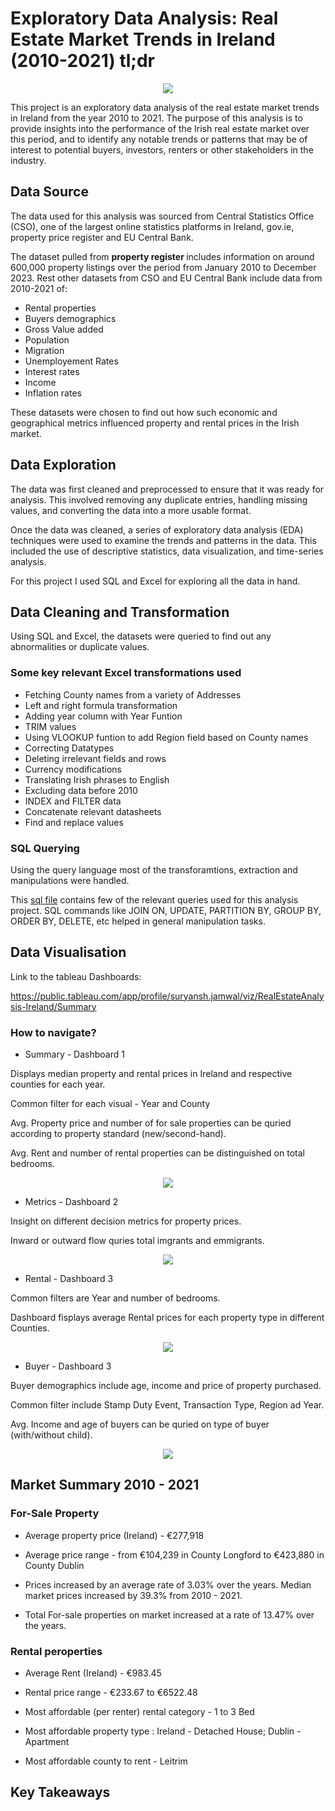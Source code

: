 # Exploratory Data Analysis: Real Estate Market Trends in Ireland (2010-2021) tl;dr 

<p align="center">
  <img src="graphics/pic.png">
</p>

This project is an exploratory data analysis of the real estate market trends in Ireland from the year 2010 to 2021. The purpose of this analysis is to provide insights into the performance of the Irish real estate market over this period, and to identify any notable trends or patterns that may be of interest to potential buyers, investors, renters or other stakeholders in the industry.

## Data Source

The data used for this analysis was sourced from Central Statistics Office (CSO), one of the largest online statistics platforms in Ireland, gov.ie, property price register and EU Central Bank. 

The dataset pulled from <b> property register </b> includes information on around 600,000 property listings over the period from January 2010 to December 2023. Rest other datasets from CSO and EU Central Bank include data from 2010-2021 of: 

* Rental properties
* Buyers demographics
* Gross Value added
* Population
* Migration
* Unemployement Rates
* Interest rates
* Income
* Inflation rates 

These datasets were chosen to find out how such economic and geographical metrics influenced property and rental prices in the Irish market.

## Data Exploration

The data was first cleaned and preprocessed to ensure that it was ready for analysis. This involved removing any duplicate entries, handling missing values, and converting the data into a more usable format.

Once the data was cleaned, a series of exploratory data analysis (EDA) techniques were used to examine the trends and patterns in the data. This included the use of descriptive statistics, data visualization, and time-series analysis.

For this project I used SQL and Excel for exploring all the data in hand.

## Data Cleaning and Transformation

Using SQL and Excel, the datasets were queried to find out any abnormalities or duplicate values. 

### Some key relevant Excel transformations used

* Fetching County names from a variety of Addresses
* Left and right formula transformation
* Adding year column with Year Funtion
* TRIM values 
* Using VLOOKUP funtion to add Region field based on County names
* Correcting Datatypes
* Deleting irrelevant fields and rows
* Currency modifications 
* Translating Irish phrases to English
* Excluding data before 2010
* INDEX and FILTER data
* Concatenate relevant datasheets 
* Find and replace values

### SQL Querying 

Using the query language most of the transforamtions, extraction and manipulations were handled.

This [sql file](code.sql) contains few of the relevant queries used for this analysis project. SQL commands like JOIN ON, UPDATE, PARTITION BY, GROUP BY, ORDER BY, DELETE, etc helped in general manipulation tasks.

## Data Visualisation 

Link to the tableau Dashboards:

https://public.tableau.com/app/profile/suryansh.jamwal/viz/RealEstateAnalysis-Ireland/Summary

### How to navigate?

* Summary - Dashboard 1

Displays median property and rental prices in Ireland and respective counties for each year. 

Common filter for each visual - Year and County

Avg. Property price and number of for sale properties can be quried according to property standard (new/second-hand).

Avg. Rent and number of rental properties can be distinguished on total bedrooms.

<p align="center">
  <img src="graphics/SS1.png">
</p>

* Metrics - Dashboard 2

Insight on different decision metrics for property prices.

Inward or outward flow quries total imgrants and emmigrants. 

<p align="center">
  <img src="graphics/SS2.png">
</p>

* Rental - Dashboard 3

Common filters are Year and number of bedrooms.

Dashboard fisplays average Rental prices for each property type in different Counties.

<p align="center">
  <img src="graphics/SS3.png">
</p>

* Buyer - Dashboard 3

Buyer demographics include age, income and price of property purchased. 

Common filter include Stamp Duty Event, Transaction Type, Region ad Year.

Avg. Income and age of buyers can be quried on type of buyer (with/without child).


<p align="center">
  <img src="graphics/SS4.png">
</p>

## Market Summary 2010 - 2021

### For-Sale Property

* Average property price (Ireland) - €277,918

* Average price range -  from €104,239 in County Longford to €423,880 in County Dublin

* Prices increased by an average rate of 3.03% over the years. Median market prices increased by 39.3% from 2010 - 2021.

* Total For-sale properties on market increased at a rate of 13.47% over the years.

### Rental peroperties

* Average Rent (Ireland) - €983.45

* Rental price range - €233.67 to €6522.48

* Most affordable (per renter) rental category - 1 to 3 Bed

* Most affordable property type : Ireland - Detached House; Dublin - Apartment

* Most affordable county to rent - Leitrim

## Key Takeaways




 


